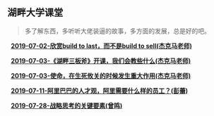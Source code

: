 ## 湖畔大学课堂

> 多了解东西，多听听大佬装逼的故事，多方面的发展，总是好的吧。

&nbsp;&nbsp;**[2019-07-02-欣赏build to last，而不是build to sell(杰克马老师)](./note/01.md)**

&nbsp;&nbsp;**[2019-07-03-《湖畔三板斧》开课，我们会教些什么(杰克马老师)](./note/02.md)**

&nbsp;&nbsp;**[2019-07-03-使命，在生死攸关的时候发生重大作用(杰克马老师)](./note/03.md)**

&nbsp;&nbsp;**[2019-07-11-阿里巴巴的人才观，阿里需要什么样的员工？(彭蕾)](./note/04.md)**

&nbsp;&nbsp;**[2019-07-28-战略思考的关键要素(曾鸣)](./note/05.md)**

